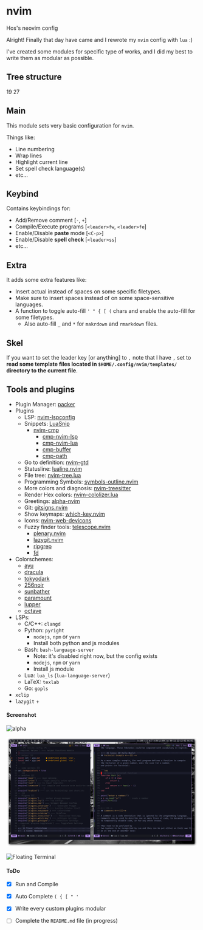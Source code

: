 # nvim

Hos's neovim config

Alright! Finally that day have came and I rewrote my `nvim` config with `lua`
:)

I've created some modules for specific type of works, and I did my best to
write them as modular as possible.

## Tree structure

<?xml version="1.0" encoding="UTF-8"?>
<tree>
  <directory name=".">
    <directory name="ftdetect">
      <file name="sent.vim"></file>
    </directory>
    <file name="init.lua"></file>
    <file name="LICENSE"></file>
    <directory name="lua">
      <directory name="modules">
        <file name="extra.lua"></file>
        <file name="helper.lua"></file>
        <file name="keybind.lua"></file>
        <file name="main.lua"></file>
        <file name="netrw.lua"></file>
        <file name="rce.lua"></file>
        <file name="skel.lua"></file>
      </directory>
      <directory name="plugin">
        <directory name="alpha"></directory>
        <directory name="cmp"></directory>
        <directory name="colorizer"></directory>
        <directory name="gitsigns"></directory>
        <file name="init.lua"></file>
        <directory name="lsp"></directory>
        <directory name="lualine"></directory>
        <directory name="nvimtree"></directory>
        <directory name="symbols-outline"></directory>
        <directory name="telescope"></directory>
        <directory name="treesitter"></directory>
        <directory name="which-key"></directory>
      </directory>
      <directory name="schemes">
        <file name="ayu.lua"></file>
        <file name="catppuccin.lua"></file>
        <file name="dracula.lua"></file>
        <file name="material.lua"></file>
        <file name="nightfox.lua"></file>
        <file name="nord.lua"></file>
        <file name="onedark.lua"></file>
        <file name="solarized.lua"></file>
        <file name="tokyodark.lua"></file>
        <file name="tokyonight.lua"></file>
      </directory>
    </directory>
    <directory name="plugin">
      <file name="packer_compiled.lua"></file>
    </directory>
    <file name="README.md"></file>
    <directory name="shots">
      <file name="floating-term.png"></file>
      <file name="nvim-lua-md-treesitter.png"></file>
      <file name="nvim.png"></file>
      <file name="tree_sitter_term_c.png"></file>
    </directory>
  </directory>
  <report>
    <directories>19</directories>
    <files>27</files>
  </report>
</tree>

## Main

This module sets very basic configuration for `nvim`.

Things like:

- Line numbering
- Wrap lines
- Highlight current line
- Set spell check language(s)
- etc...

## Keybind

Contains keybindings for:

- Add/Remove comment [`-`, `+`]
- Compile/Execute programs [`<leader>fw`, `<leader>fe`]
- Enable/Disable **paste** mode [`<C-p>`]
- Enable/Disable **spell check** [`<leader>ss`]
- etc...

## Extra

It adds some extra features like:

- Insert actual <tab> instead of spaces on
    some specific filetypes.
- Make sure to insert spaces instead of <tab>
    on some space-sensitive languages.
- A function to toggle auto-fill `' " { [ (` chars
    and enable the auto-fill for some filetypes.
    - Also auto-fill `_` and `*` for `makrdown` and `rmarkdown` files.

## Skel

If you want to set the leader key [or anything] to `,`
note that I have `,` set to **read some template files located in
`$HOME/.config/nvim/templates/` directory to the current file**.

## Tools and plugins

+ Plugin Manager: [packer](https://github.com/wbthomason/packer.nvim)
+ Plugins
    + LSP: [nvim-lspconfig](https://github.com/neovim/nvim-lspconfig)
    + Snippets: [LuaSnip](https://github.com/L3MON4D3/LuaSnip)
        + [nvim-cmp](https://github.com/hrsh7th/nvim-cmp)
            + [cmp-nvim-lsp](https://github.com/hrsh7th/cmp-nvim-lsp)
            + [cmp-nvim-lua](https://github.com/hrsh7th/cmp-nvim-lua)
            + [cmp-buffer](https://github.com/hrsh7th/cmp-buffer)
            + [cmp-path](https://github.com/hrsh7th/cmp-path)
    + Go to definition: [nvim-gtd](https://github.com/hrsh7th/nvim-gtd)
    + Statusline: [lualine.nvim](https://github.com/nvim-lualine/lualine.nvim)
    + File tree: [nvim-tree.lua](https://github.com/kyazdani42/nvim-tree.lua)
    + Programming Symbols: [symbols-outline.nvim](https://github.com/simrat39/symbols-outline.nvim)
    + More colors and diagnosis: [nvim-treesitter](https://github.com/nvim-treesitter/nvim-treesitter)
    + Render Hex colors: [nvim-cololizer.lua](https://github.com/norcalli/nvim-colorizer.lua)
    + Greetings: [alpha-nvim](https://github.com/goolord/alpha-nvim)
    + Git: [gitsigns.nvim](https://github.com/lewis6991/gitsigns.nvim)
    + Show keymaps: [which-key.nvim](https://github.com/folke/which-key.nvim)
    + Icons: [nvim-web-devicons](https://github.com/kyazdani42/nvim-web-devicons)
    + Fuzzy finder tools: [telescope.nvim](https://github.com/nvim-telescope/telescope.nvim)
        + [plenary.nvim](https://github.com/nvim-lua/plenary.nvim)
        + [lazygit.nvim](https://github.com/nvim-lua/plenary.nvim)
        + [ripgrep](https://github.com/BurntSushi/ripgrep)
        + [fd](https://github.com/sharkdp/fd)
+ Colorschemes:
    + [ayu](https://github.com/Shatur/neovim-ayu)
    + [dracula](https://github.com/Mofiqul/dracula.nvim)
    + [tokyodark](https://github.com/tiagovla/tokyodark.nvim)
    + [256noir](https://github.com/hossein-lap/vim-256noir)
    + [sunbather](https://github.com/hossein-lap/vim-sunbather)
    + [paramount](https://github.com/hossein-lap/vim-paramount)
    + [lupper](https://github.com/hossein-lap/vim-lupper)
    + [octave](https://github.com/hossein-lap/vim-octave)
+ LSPs:
    + C/C++: `clangd`
    + Python: `pyright`
        + `nodejs`, `npm` or `yarn`
        + Install both python and js modules
    + Bash: `bash-language-server`
        + Note: it's disabled right now, but the config exists
        + `nodejs`, `npm` or `yarn`
        + Install js module
    + Lua: `lua_ls` (`lua-language-server`)
    + LaTeX: `texlab`
    + Go: `gopls`
+ `xclip`
+ `lazygit`
    + 

#### Screenshot

![alpha](shots/nvim.png)

![init-lua](shots/nvim-lua-md-treesitter.png)

![Floating Terminal](shots/floating-term.png)

#### ToDo

- [x] Run and Compile
- [x] Auto Complete `( { [ " '`
- [x] Write every custom plugins modular
- [ ] Complete the `README.md` file (in progress)



